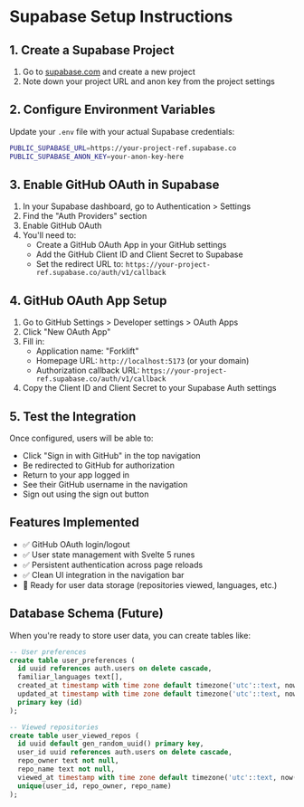 # Supabase Setup Instructions

## 1. Create a Supabase Project

1. Go to [supabase.com](https://supabase.com) and create a new project
2. Note down your project URL and anon key from the project settings

## 2. Configure Environment Variables

Update your `.env` file with your actual Supabase credentials:

```bash
PUBLIC_SUPABASE_URL=https://your-project-ref.supabase.co
PUBLIC_SUPABASE_ANON_KEY=your-anon-key-here
```

## 3. Enable GitHub OAuth in Supabase

1. In your Supabase dashboard, go to Authentication > Settings
2. Find the "Auth Providers" section
3. Enable GitHub OAuth
4. You'll need to:
   - Create a GitHub OAuth App in your GitHub settings
   - Add the GitHub Client ID and Client Secret to Supabase
   - Set the redirect URL to: `https://your-project-ref.supabase.co/auth/v1/callback`

## 4. GitHub OAuth App Setup

1. Go to GitHub Settings > Developer settings > OAuth Apps
2. Click "New OAuth App"
3. Fill in:
   - Application name: "Forklift"
   - Homepage URL: `http://localhost:5173` (or your domain)
   - Authorization callback URL: `https://your-project-ref.supabase.co/auth/v1/callback`
4. Copy the Client ID and Client Secret to your Supabase Auth settings

## 5. Test the Integration

Once configured, users will be able to:
- Click "Sign in with GitHub" in the top navigation
- Be redirected to GitHub for authorization
- Return to your app logged in
- See their GitHub username in the navigation
- Sign out using the sign out button

## Features Implemented

- ✅ GitHub OAuth login/logout
- ✅ User state management with Svelte 5 runes
- ✅ Persistent authentication across page reloads
- ✅ Clean UI integration in the navigation bar
- 🔄 Ready for user data storage (repositories viewed, languages, etc.)

## Database Schema (Future)

When you're ready to store user data, you can create tables like:

```sql
-- User preferences
create table user_preferences (
  id uuid references auth.users on delete cascade,
  familiar_languages text[],
  created_at timestamp with time zone default timezone('utc'::text, now()) not null,
  updated_at timestamp with time zone default timezone('utc'::text, now()) not null,
  primary key (id)
);

-- Viewed repositories
create table user_viewed_repos (
  id uuid default gen_random_uuid() primary key,
  user_id uuid references auth.users on delete cascade,
  repo_owner text not null,
  repo_name text not null,
  viewed_at timestamp with time zone default timezone('utc'::text, now()) not null,
  unique(user_id, repo_owner, repo_name)
);
```